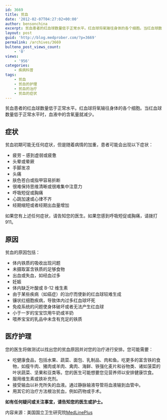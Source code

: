 ```yaml
---
id: 3669
title: 贫血
date: '2012-02-07T04:27:02+00:00'
author: bensonchina
excerpt: 贫血患者的红血球数量低于正常水平。红血球将氧输往身体的各个细胞。当红血球数量低于正常水平时，血液中的含氧量就减少。
layout: post
guid: 'http://blog.medprober.com/?p=3669'
permalink: /archives/3669
bulteno_post_views_count:
    - '0'
views:
    - '956'
categories:
    - 疾病科普
tags:
    - 贫血
    - 贫血的护理
    - 贫血的治疗
    - 贫血的症状
---
```


贫血患者的红血球数量低于正常水平。红血球将氧输往身体的各个细胞。当红血球数量低于正常水平时，血液中的含氧量就减少。

## 症状

贫血初期可能无任何症状，但是随着病情的加重，患者可能会出现以下症状：

- 疲劳 – 感到虚弱或疲惫
- 头晕或晕厥
- 手脚发凉
- 头痛
- 肤色苍白或指甲容易折断
- 很难保持思维清晰或很难集中注意力
- 呼吸短促或胸痛
- 心跳加速或心律不齐
- 经期缩短或者经期出血量增加

如果您有上述任何症状，请告知您的医生。如果您感到呼吸短促或胸痛，请拨打 911。

## 原因

贫血的原因包括：

- 体内铁质的吸收出现问题
- 未摄取富含铁质的足够食物
- 出血或失血，如经血过多
- 妊娠
- 体内缺乏叶酸或 B-12 维生素
- 由于某些疾病（如癌症）的治疗而使新的红血球较难生成
- 镰状红细胞疾病，导致体内过多红血球坏死
- 免疫系统的问题使身体破坏或者无法产生红血球
- 小于一岁的宝宝饮用牛奶或羊奶
- 喂养宝宝的乳品中未含有充足的铁质

## 医疗护理

您的医生将做测试以找出您的贫血原因并对您的治疗进行安排。您可能需要：

- 吃健康食品，包括水果、蔬菜、面包、乳制品、肉和鱼。吃更多的富含铁的食物，如瘦牛肉、猪肉或羊肉、禽肉、海鲜、铁强化麦片和谷物类、诸如菠菜的叶状蔬菜、坚果和豆类等。您的医生可能想要您见营养师以安排健康饮食。
- 服用维生素或铁补充剂。
- 接受输血以补充所失的血液。通过静脉输液导管将血液输到血管中。
- 用其它的治疗方法根治贫血，例如药物或手术。

**如有任何疑问或关注事宜，请告知您的医生或护士。**

内容来源：美国国立卫生研究院[MedLinePlus](http://www.nlm.nih.gov/medlineplus)